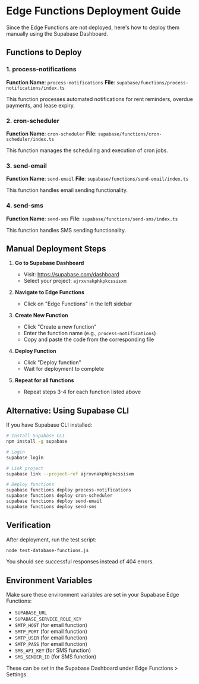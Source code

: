 # Edge Functions Deployment Guide

Since the Edge Functions are not deployed, here's how to deploy them manually using the Supabase Dashboard.

## Functions to Deploy

### 1. process-notifications

**Function Name**: `process-notifications`
**File**: `supabase/functions/process-notifications/index.ts`

This function processes automated notifications for rent reminders, overdue payments, and lease expiry.

### 2. cron-scheduler  

**Function Name**: `cron-scheduler`
**File**: `supabase/functions/cron-scheduler/index.ts`

This function manages the scheduling and execution of cron jobs.

### 3. send-email

**Function Name**: `send-email`
**File**: `supabase/functions/send-email/index.ts`

This function handles email sending functionality.

### 4. send-sms

**Function Name**: `send-sms`
**File**: `supabase/functions/send-sms/index.ts`

This function handles SMS sending functionality.

## Manual Deployment Steps

1. **Go to Supabase Dashboard**
   - Visit: https://supabase.com/dashboard
   - Select your project: `ajrxvnakphkpkcssisxm`

2. **Navigate to Edge Functions**
   - Click on "Edge Functions" in the left sidebar

3. **Create New Function**
   - Click "Create a new function"
   - Enter the function name (e.g., `process-notifications`)
   - Copy and paste the code from the corresponding file

4. **Deploy Function**
   - Click "Deploy function"
   - Wait for deployment to complete

5. **Repeat for all functions**
   - Repeat steps 3-4 for each function listed above

## Alternative: Using Supabase CLI

If you have Supabase CLI installed:

```bash
# Install Supabase CLI
npm install -g supabase

# Login
supabase login

# Link project
supabase link --project-ref ajrxvnakphkpkcssisxm

# Deploy functions
supabase functions deploy process-notifications
supabase functions deploy cron-scheduler
supabase functions deploy send-email
supabase functions deploy send-sms
```

## Verification

After deployment, run the test script:
```bash
node test-database-functions.js
```

You should see successful responses instead of 404 errors.

## Environment Variables

Make sure these environment variables are set in your Supabase Edge Functions:

- `SUPABASE_URL`
- `SUPABASE_SERVICE_ROLE_KEY`
- `SMTP_HOST` (for email function)
- `SMTP_PORT` (for email function)
- `SMTP_USER` (for email function)
- `SMTP_PASS` (for email function)
- `SMS_API_KEY` (for SMS function)
- `SMS_SENDER_ID` (for SMS function)

These can be set in the Supabase Dashboard under Edge Functions > Settings.

